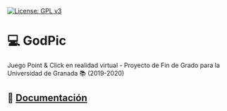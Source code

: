 [![License: GPL v3](https://img.shields.io/badge/License-GPLv3-blue.svg)](https://www.gnu.org/licenses/gpl-3.0)

# :computer:  GodPic
Juego Point &amp; Click en realidad virtual - Proyecto de Fin de Grado para la Universidad de Granada :books: (2019-2020)

## :page_with_curl: [Documentación](https://github.com/OMGitsXupi/GodPic/blob/master/Memoria%20TFG.pdf)
